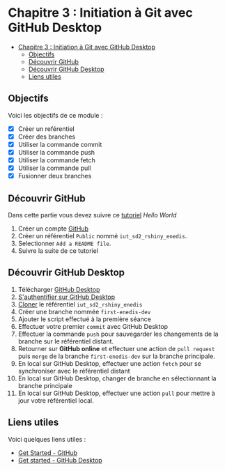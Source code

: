 # Chapitre 3 : Initiation à Git avec GitHub Desktop

- [Chapitre 3 : Initiation à Git avec GitHub Desktop](#chapitre-3--initiation-à-git-avec-github-desktop)
  - [Objectifs](#objectifs)
  - [Découvrir GitHub](#découvrir-github)
  - [Découvrir GitHub Desktop](#découvrir-github-desktop)
  - [Liens utiles](#liens-utiles)


## Objectifs

Voici les objectifs de ce module :
- [x] Créer un reférentiel
- [x] Créer des branches
- [x] Utiliser la commande commit
- [x] Utiliser la commande push
- [x] Utiliser la commande fetch
- [x] Utiliser la commande pull
- [x] Fusionner deux branches

## Découvrir GitHub

Dans cette partie vous devez suivre ce [tutoriel](https://docs.github.com/fr/get-started/start-your-journey/hello-world) *Hello World*

1. Créer un compte [GitHub](https://github.com/) 
2. Créer un référentiel `Public` nommé `iut_sd2_rshiny_enedis`.
3. Selectionner  `Add a README file`.
4. Suivre la suite de ce tutoriel

## Découvrir GitHub Desktop

1. Télécharger [GitHub Desktop](https://desktop.github.com/download/)
2. [S'authentifier sur GitHub Desktop](https://docs.github.com/fr/desktop/overview/getting-started-with-github-desktop#part-1-installing-and-authenticating)
3. [Cloner](https://docs.github.com/fr/desktop/overview/getting-started-with-github-desktop#partie3-contribution-%C3%A0-des-projets-avec-github-desktop) le référentiel `iut_sd2_rshiny_enedis`
4. Créer une branche nommée  `first-enedis-dev`
5. Ajouter le script effectué à la première séance
6. Effectuer votre premier `commit` avec GitHub Desktop
7. Effectuer la commande `push` pour sauvegarder les changements de la branche sur le référentiel distant.
8. Retourner sur **GitHub online** et effectuer une action de `pull request` puis `merge` de la branche `first-enedis-dev` sur la branche principale.
9. En local sur GitHub Desktop, effectuer une action `fetch` pour se synchroniser avec le référentiel distant
10. En local sur GitHub Desktop, changer de branche en sélectionnant la branche principale
11. En local sur GitHub Desktop, effectuer une action `pull` pour mettre à jour votre référentiel local.

## Liens utiles

Voici quelques liens utiles :

- [Get Started - GitHub](https://docs.github.com/fr/get-started/start-your-journey/hello-world)
- [Get started - GitHub Desktop](https://docs.github.com/fr/desktop/overview/getting-started-with-github-desktop)
